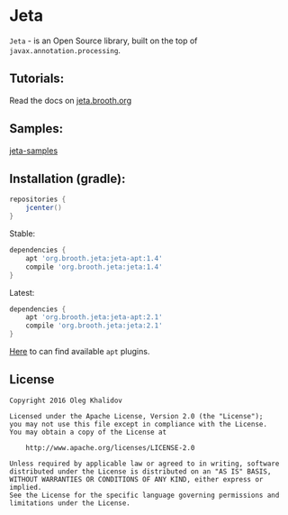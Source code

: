 Jeta
====
`Jeta` - is an Open Source library, built on the top of `javax.annotation.processing`.

Tutorials:
--------------
Read the docs on [jeta.brooth.org](http://jeta.brooth.org)

Samples:
-------
[jeta-samples](https://github.com/brooth/jeta-samples)

Installation (gradle):
----------------------
```groovy
repositories {
    jcenter()
}
```

Stable:
```groovy
dependencies {
    apt 'org.brooth.jeta:jeta-apt:1.4'
    compile 'org.brooth.jeta:jeta:1.4'
}
```

Latest:
```groovy
dependencies {
    apt 'org.brooth.jeta:jeta-apt:2.1'
    compile 'org.brooth.jeta:jeta:2.1'
}
```
[Here](https://plugins.gradle.org/search?term=apt) to can find available `apt` plugins.

License
-------

    Copyright 2016 Oleg Khalidov

    Licensed under the Apache License, Version 2.0 (the "License");
    you may not use this file except in compliance with the License.
    You may obtain a copy of the License at

        http://www.apache.org/licenses/LICENSE-2.0

    Unless required by applicable law or agreed to in writing, software
    distributed under the License is distributed on an "AS IS" BASIS,
    WITHOUT WARRANTIES OR CONDITIONS OF ANY KIND, either express or implied.
    See the License for the specific language governing permissions and
    limitations under the License.
 
[jeta-samples]: https://github.com/brooth/jeta-samples
[observer-pattern]: https://en.wikipedia.org/wiki/Observer_pattern
[pubsub-pattern]: https://en.wikipedia.org/wiki/Publish%E2%80%93subscribe_pattern
[di-pattern]: https://en.wikipedia.org/wiki/Dependency_injection
[apt-plugins]: https://plugins.gradle.org/search?term=apt
[androjeta]: https://github.com/brooth/androjeta
[jeta-configuration]: https://github.com/brooth/jeta#configuration
